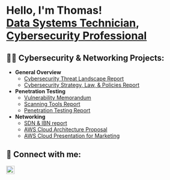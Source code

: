 <h1>Hello, I'm Thomas! <br/><a href="https://github.com/Thomas-Read/">Data Systems Technician</a>, <a href="https://www.linkedin.com/in/michael-j-read99/">Cybersecurity Professional</a>

<h2>👨‍💻 Cybersecurity & Networking Projects:</h2>

- <b>General Overview</b>
  - [Cybersecurity Threat Landscape Report](https://drive.google.com/file/d/1SMhIM21arc9aeXfnJ7Kl-eKtkMriC5YA/view?usp=drive_link)
  - [Cybersecurity Strategy, Law, & Policies Report](https://drive.google.com/file/d/1HWg1IP0pMKErlI4TCULxzBXiXPjSdUhS/view?usp=drive_link)
- <b>Penetration Testing</b>
  - [Vulnerability Memorandum](https://drive.google.com/file/d/1voWCDP5afRk3YZINQY95VFsqnk22-TnM/view?usp=drive_link)
  - [Scanning Tools Report](https://drive.google.com/file/d/18087_taNfBJT63V7zMPA39xGKoPTltwa/view?usp=drive_link)
  - [Penetration Testing Report](https://drive.google.com/file/d/1RebwYCnl7bv_hmsQ5oVVlzdRinrICpTA/view?usp=drive_link)
- <b>Networking</b>
  - [SDN & IBN report](https://drive.google.com/file/d/13MRiamkuXgkwd8RxnPfJGnPJkCeEQihp/view?usp=drive_link)
  - [AWS Cloud Architecture Proposal](https://drive.google.com/file/d/1Z5xy9_JjyCrdbFHqNXm8tju-JH0yO8Es/view?usp=drive_link)
  - [AWS Cloud Presentation for Marketing](https://docs.google.com/presentation/d/1FIl4OfG6VXGcztZ0tuAGA8WN8RYPa0Ls/edit?usp=drive_link&ouid=107627772519752905426&rtpof=true&sd=true)
<h2> 🤳 Connect with me:</h2>

[<img align="left" alt="JoshMadakor | LinkedIn" width="22px" src="https://cdn.jsdelivr.net/npm/simple-icons@v3/icons/linkedin.svg" />][linkedin]



[linkedin]: https://www.linkedin.com/in/thomas-w-read04/
